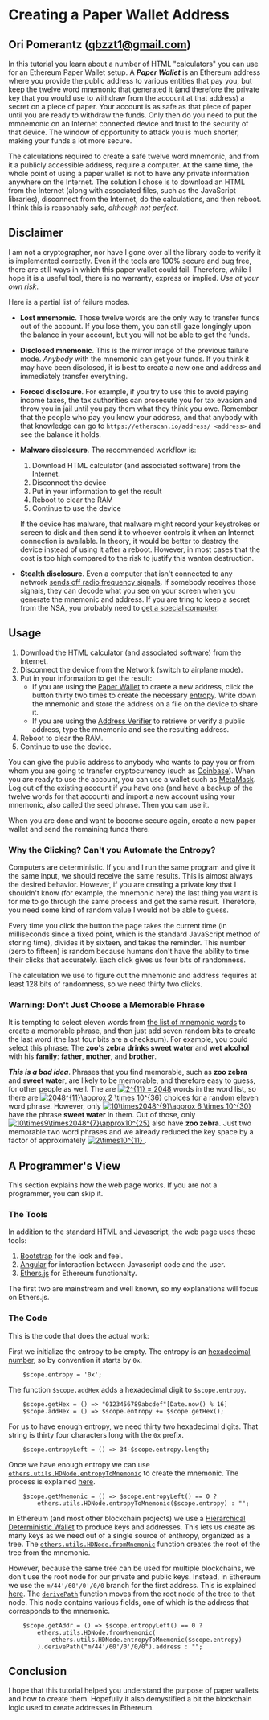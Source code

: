 # Creating a Paper Wallet Address

## Ori Pomerantz (qbzzt1@gmail.com)

In this tutorial you learn about a number of HTML "calculators" you can use for an Ethereum Paper Wallet setup. 
A ***Paper Wallet*** is an Ethereum address where you provide the public address to various entities 
that pay you, but keep the twelve word mnemonic that generated it (and therefore the private key that you
would use to withdraw from the account at that address) a secret on a piece of paper.
Your account is as safe as that piece of paper until you are ready to withdraw the funds. Only then do you need 
to put the mmnemonic on an Internet connected device and trust to the security of that device. The window of 
opportunity to attack you is much shorter, making your funds a lot more secure.

The calculations required to create a safe twelve word mnemonic, and from it a publicly accessible address, require 
a computer. At the same time, the whole point of using a paper wallet is not to have any private information 
anywhere on the Internet. The solution I chose is to download an HTML from the Internet (along with associated 
files, such as the JavaScript libraries), disconnect from the Internet, do the calculations, and then reboot. 
I think this is reasonably safe, *although not perfect*.

## Disclaimer

I am not a cryptographer, nor have I gone over all the library code to verify it is implemented correctly. Even if the tools
are 100% secure and bug free, there are still ways in which this paper wallet could fail. Therefore,
while I hope it is a useful tool, there is no warranty, express or implied. *Use at your own risk*.

Here is a partial list of failure modes.

* **Lost mnemomic**. Those twelve words are the only way to transfer funds out of the account. If you lose them, you can
still gaze longingly upon the balance in your account, but you will not be able to get the funds.

* **Disclosed mnemonic**. This is the mirror image of the previous failure mode. *Anybody* with the mnemonic can
get your funds. If you think it may have been disclosed, it is best to create a new one and address 
and immediately transfer everything.

* **Forced disclosure**. For example, if you try to use this to avoid paying income taxes, the
tax authorities can prosecute you for tax evasion and throw you in jail until you pay them what they think you owe. Remember
that the people who pay you know your address, and that anybody with that knowledge can go to 
`https://etherscan.io/address/ <address>` and see the balance it holds.

* **Malware disclosure**. The recommended workflow is:
  1. Download HTML calculator (and associated software) from the Internet.
  1. Disconnect the device
  1. Put in your information to get the result
  1. Reboot to clear the RAM
  1. Continue to use the device
  
  If the device has malware, that malware might record your keystrokes or screen to disk and then send it to whoever 
  controls it when an Internet connection is available. In theory, it would be better to destroy the device instead of
  using it after a reboot. However, in most cases that the cost is too high compared to the risk to justify this wanton
  destruction.
  
* **Stealth disclosure**. Even a computer that isn't connected to any network 
[sends off radio frequency signals](https://www.cl.cam.ac.uk/~mgk25/pet2004-fpd.pdf). If somebody receives those signals,
they can decode what you see on your screen when you generate the mnemonic and address. If you are tring to keep a secret
from the NSA, you probably need to [get a special computer](https://en.wikipedia.org/wiki/Tempest_(codename)). 



## Usage

1. Download the HTML calculator (and associated software) from the Internet.
1. Disconnect the device from the Network (switch to airplane mode).
1. Put in your information to get the result:
   * If you are using the [Paper Wallet](https://qbzzt.github.io/ethereum/paper_wallet.html) to craete a new address,
     click the button thirty two times to create the necessary [entropy](https://en.wikipedia.org/wiki/Entropy_(computing)).
     Write down the mnemonic and store the address on a file on the device to share it.
   * If you are using the [Address Verifier](https://qbzzt.github.io/ethereum/verify_address.html) to retrieve or verify
     a public address, type the mnemonic and see the resulting address. 
1. Reboot to clear the RAM.
1. Continue to use the device.
  
You can give the public address to anybody who wants to pay you or from whom you are going to transfer cryptocurrency 
(such as [Coinbase](https://coinbase.com/)). When you are ready to use the account, you can use a wallet such as 
[MetaMask](https://metamask.io/). Log out of the existing account if you have one (and have a backup of the twelve words
for that account) and import a new account using your mnemonic, also called the seed phrase. Then you can use it.

When you are done and want to become secure again, create a new paper wallet and send the remaining funds there.

### Why the Clicking? Can't you Automate the Entropy?

Computers are deterministic. If you and I run the same program and give it the same input, we should receive the same results.
This is almost always the desired behavior. However, if you are creating a private key that I shouldn't know (for example, the
mnemonic here) the last thing you want is for me to go through the same process and get the same result. Therefore, you need 
some kind of random value I would not be able to guess.

Every time you click the button the page takes the current time (in milliseconds since a fixed point, which is the standard
JavaScript method of storing time), divides it by sixteen, and takes the reminder. This number (zero to fifteen) is random
because humans don't have the ability to time their clicks that accurately. Each click gives us four bits of randomness.

The calculation we use to figure out the mnemonic and address requires at least 128 bits of randomness, so we need thirty two
clicks. 


### Warning: Don't Just Choose a Memorable Phrase

It is tempting to select eleven words from 
[the list of mnemonic words](https://github.com/bitcoin/bips/blob/master/bip-0039/english.txt)
to create a memorable phrase, and then just add seven random bits to create the last word (the last four bits are a checksum). 
For example, you could select this phrase: The **zoo**'s **zebra** **drink**s **sweet** **water** and **wet** **alcohol** with 
his **family**: **father**, **mother**, and **brother**. 

***This is a bad idea***. Phrases that you find memorable, such as **zoo zebra** and **sweet water**, are likely to be 
memorable, and therefore easy to guess, for other people as well. The are <a href=
"https://www.codecogs.com/eqnedit.php?latex=2^{11}&space;=&space;2048" target="_blank"><img 
src="https://latex.codecogs.com/gif.latex?2^{11}&space;=&space;2048" title="2^{11} = 2048" /></a> words in the word list, so
there are <a href="https://www.codecogs.com/eqnedit.php?latex=2048^{11}\approx&space;2&space;\times&space;10^{36}" target="_blank">
<img src="https://latex.codecogs.com/gif.latex?2048^{11}\approx&space;2&space;\times&space;10^{36}" 
title="2048^{11}\approx 2 \times 10^{36}" /></a> choices for a random eleven word phrase. However, only 
<a href="https://www.codecogs.com/eqnedit.php?latex=10\times2048^{9}\approx&space;6&space;\times&space;10^{30}" target="_blank">
<img src="https://latex.codecogs.com/gif.latex?10\times2048^{9}\approx&space;6&space;\times&space;10^{30}" title="10\times2048^{9}\approx 
6 \times 10^{30}" /></a> have the phrase **sweet water** in them. Out of those, only <a href=
"https://www.codecogs.com/eqnedit.php?latex=10\times9\times2048^{7}\approx10^{25}" target="_blank"><img
src="https://latex.codecogs.com/gif.latex?10\times9\times2048^{7}\approx10^{25}" title="10\times9\times2048^{7}\approx10^{25}" /></a>
also have **zoo zebra**. Just two memorable two word phrases and we already reduced the key space by a factor of approximately
<a href="https://www.codecogs.com/eqnedit.php?latex=2\times10^{11}" target="_blank">
<img src="https://latex.codecogs.com/gif.latex?2\times10^{11}" title="2\times10^{11}" /> </a>.



## A Programmer's View

This section explains how the web page works. If you are not a programmer, you can skip it.

### The Tools

In addition to the standard HTML and Javascript, the web page uses these tools:

1. [Bootstrap](https://www.w3schools.com/bootstrap/default.asp) for the look and feel.
1. [Angular](https://www.w3schools.com/angular/default.asp) for interaction between Javascript code and the user.
1. [Ethers.js](https://docs.ethers.io/ethers.js/html/) for Ethereum functionalty.

The first two are mainstream and well known, so my explanations will focus on Ethers.js.


### The Code

This is the code that does the actual work:

First we initialize the entropy to be empty. The entropy is an [hexadecimal number](https://en.wikipedia.org/wiki/Hexadecimal),
so by convention it starts by `0x`. 

```
	$scope.entropy = '0x';
```

The function `$scope.addHex` adds a hexadecimal digit to `$scope.entropy`. 
```
	$scope.getHex = () => "0123456789abcdef"[Date.now() % 16]
 	$scope.addHex = () => $scope.entropy += $scope.getHex();
```

For us to have enough entropy, we need thirty two hexadecimal digits. That string is thirty four characters long 
with the `0x` prefix.
```
	$scope.entropyLeft = () => 34-$scope.entropy.length;
```

Once we have enough entropy we can use 
[`ethers.utils.HDNode.entropyToMnemonic`](https://docs.ethers.io/ethers.js/html/api-advanced.html#static-methods) 
to create the mnemonic. The process is explained
[here](https://github.com/bitcoin/bips/blob/master/bip-0039.mediawiki).
```
	$scope.getMnemonic = () => $scope.entropyLeft() == 0 ? 
		ethers.utils.HDNode.entropyToMnemonic($scope.entropy) : "";
```

In Ethereum (and most other blockchain projects) we use a 
[Hierarchical Deterministic Wallet](https://github.com/bitcoin/bips/blob/master/bip-0032.mediawiki) to 
produce keys and addresses. This lets us create as many keys as we need out of a single source of enthropy,
organized as a tree. The 
[`ethers.utils.HDNode.fromMnemonic`](https://docs.ethers.io/ethers.js/html/api-advanced.html#static-methods)
function creates the root of the tree from the mnemonic. 

However, because the same tree can be used for multiple blockchains, we don't use the root node for our private and
public keys. Instead, in Ethereum we use the `m/44'/60'/0'/0/0` branch for the first address. This is explained
[here](https://github.com/bitcoin/bips/blob/master/bip-0044.mediawiki). The 
[`derivePath`](https://docs.ethers.io/ethers.js/html/api-advanced.html#deriving-child-and-neutered-nodes) function 
moves from the root node of the tree to that node. This node contains various fields, one of which is the address 
that corresponds to the mnemonic.

```
	$scope.getAddr = () => $scope.entropyLeft() == 0 ? 
		ethers.utils.HDNode.fromMnemonic(
			ethers.utils.HDNode.entropyToMnemonic($scope.entropy)
		).derivePath("m/44'/60'/0'/0/0").address : "";
```



## Conclusion

I hope that this tutorial helped you understand the purpose of paper wallets and how to create them. 
Hopefully it also demystified a bit the blockchain logic used to create addresses in Ethereum.
